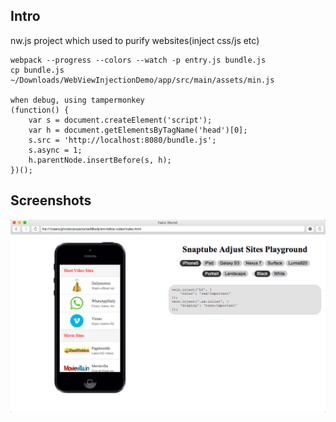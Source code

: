 ## Intro
nw.js project which used to purify websites(inject css/js etc)

```
webpack --progress --colors --watch -p entry.js bundle.js
cp bundle.js ~/Downloads/WebViewInjectionDemo/app/src/main/assets/min.js

when debug, using tampermonkey
(function() {
    var s = document.createElement('script');
    var h = document.getElementsByTagName('head')[0];
    s.src = 'http://localhost:8080/bundle.js';
    s.async = 1;
    h.parentNode.insertBefore(s, h);
})();
```

## Screenshots

![preview case](./_materials/preview-1.png)